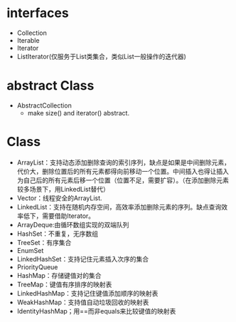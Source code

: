 # interfaces
- Collection
- Iterable
- Iterator
- ListIterator(仅服务于List类集合，类似List一般操作的迭代器)
# abstract Class
- AbstractCollection
    - make size() and iterator() abstract.

# Class
- ArrayList：支持动态添加删除查询的索引序列，缺点是如果是中间删除元素，代价大，删除位置后的所有元素都得向前移动一个位置。中间插入也得让插入为自己后的所有元素后移一个位置（位置不足，需要扩容）。（在添加删除元素较多场景下，用LinkedList替代）
- Vector：线程安全的ArrayList.
- LinkedList：支持在随机内存空间，高效率添加删除元素的序列。缺点查询效率低下，需要借助Iterator。
- ArrayDeque:由循环数组实现的双端队列
- HashSet：不重复，无序数组
- TreeSet：有序集合
- EnumSet
- LinkedHashSet：支持记住元素插入次序的集合
- PriorityQueue
- HashMap：存储键值对的集合
- TreeMap：键值有序排序的映射表
- LinkedHashMap：支持记住键值添加顺序的映射表
- WeakHashMap：支持值自动垃圾回收的映射表
- IdentityHashMap；用==而非equals来比较键值的映射表
